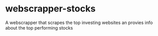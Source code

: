 # webscrapper-stocks
A webscrapper that scrapes the top investing websites an provies info about the top performing stocks
